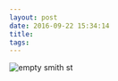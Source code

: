 ```yaml
---
layout: post
date: 2016-09-22 15:34:14
title: 
tags:
---
```


![empty smith st](/assets/photoblog/IMG_2629.jpg)